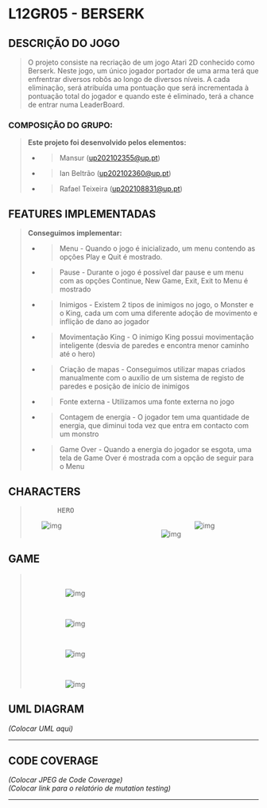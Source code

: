 # L12GR05 - BERSERK

## DESCRIÇÃO DO JOGO
> 
> O projeto consiste na recriação de um jogo Atari 2D conhecido como Berserk. Neste jogo, um único jogador portador de uma arma terá que enfrentrar diversos robôs ao longo de diversos níveis.
> A cada eliminação, será atribuída uma pontuação que será incrementada à pontuação total do jogador e quando este é eliminado, terá a chance de entrar numa LeaderBoard.
> 
>
### COMPOSIÇÃO DO GRUPO:
> 
> **Este projeto foi desenvolvido pelos elementos:**
> - > Mansur (up202102355@up.pt)
> - > Ian Beltrão (up202102360@up.pt)
> - > Rafael Teixeira (up202108831@up.pt)
> 

## FEATURES IMPLEMENTADAS
> 
> **Conseguimos implementar:**
>
> - > Menu - Quando o jogo é inicializado, um menu contendo as opções Play e Quit é mostrado.
> - > Pause - Durante o jogo é possível dar pause e um menu com as opções Continue, New Game, Exit, Exit to Menu é mostrado 
> - > Inimigos - Existem 2 tipos de inimigos no jogo, o Monster e o King, cada um com uma diferente adoção de movimento e inflição de dano ao jogador
> - > Movimentação King - O inimigo King possui movimentação inteligente (desvia de paredes e encontra menor caminho até o hero)
> - > Criação de mapas - Conseguimos utilizar mapas criados manualmente com o auxílio de um sistema de registo de paredes e posição de início de inimigos
> - > Fonte externa - Utilizamos uma fonte externa no jogo
> - > Contagem de energia - O jogador tem uma quantidade de energia, que diminui toda vez que entra em contacto com um monstro
> - > Game Over - Quando a energia do jogador se esgota, uma tela de Game Over é mostrada com a opção de seguir para o Menu
> 

## CHARACTERS 
> <pre>       HERO                                                KING                                                MONSTER       </pre>       
>
> &nbsp;&nbsp;&nbsp;&nbsp;&nbsp;&nbsp; ![img](https://github.com/FEUP-LDTS-2022/project-l12gr05/blob/master/docs/Screenshots/Characters/HERO.png)&nbsp;&nbsp;&nbsp;&nbsp;&nbsp;&nbsp;&nbsp;&nbsp;&nbsp;&nbsp;&nbsp;&nbsp;&nbsp;&nbsp;&nbsp;&nbsp;&nbsp;&nbsp;&nbsp;&nbsp;&nbsp;&nbsp;&nbsp;&nbsp;&nbsp;&nbsp;&nbsp;&nbsp;&nbsp;&nbsp;&nbsp;&nbsp;&nbsp;&nbsp;&nbsp;&nbsp;&nbsp;&nbsp;&nbsp;&nbsp;&nbsp;&nbsp;&nbsp;&nbsp;&nbsp;&nbsp;&nbsp;&nbsp;&nbsp;&nbsp;&nbsp;&nbsp;&nbsp;&nbsp;&nbsp;&nbsp;&nbsp;&nbsp;&nbsp;&nbsp;&nbsp;&nbsp;&nbsp;&nbsp;&nbsp;&nbsp;&nbsp;
> ![img](https://github.com/FEUP-LDTS-2022/project-l12gr05/blob/master/docs/Screenshots/Characters/KING.png)&nbsp;&nbsp;&nbsp;&nbsp;&nbsp;&nbsp;&nbsp;&nbsp;&nbsp;&nbsp;&nbsp;&nbsp;&nbsp;&nbsp;&nbsp;&nbsp;&nbsp;&nbsp;&nbsp;&nbsp;&nbsp;&nbsp;&nbsp;&nbsp;&nbsp;&nbsp;&nbsp;&nbsp;&nbsp;&nbsp;&nbsp;&nbsp;&nbsp;&nbsp;&nbsp;&nbsp;&nbsp;&nbsp;&nbsp;&nbsp;&nbsp;&nbsp;&nbsp;&nbsp;&nbsp;&nbsp;&nbsp;&nbsp;&nbsp;&nbsp;&nbsp;&nbsp;&nbsp;&nbsp;&nbsp;&nbsp;&nbsp;&nbsp;&nbsp;&nbsp;&nbsp;&nbsp;&nbsp;&nbsp;&nbsp;&nbsp;&nbsp;
> ![img](https://github.com/FEUP-LDTS-2022/project-l12gr05/blob/master/docs/Screenshots/Characters/MONSTER.png)
> 

## GAME 
> <pre>                                                           MENU                                                              </pre>      
> &nbsp;&nbsp;&nbsp;&nbsp;&nbsp;&nbsp;&nbsp;&nbsp;&nbsp;&nbsp;&nbsp;&nbsp;&nbsp;&nbsp;&nbsp;&nbsp;&nbsp;&nbsp; ![img](https://github.com/FEUP-LDTS-2022/project-l12gr05/blob/master/docs/Screenshots/Menu.png)
> <pre>                                                          PAUSE MENU                                                        </pre>      
> &nbsp;&nbsp;&nbsp;&nbsp;&nbsp;&nbsp;&nbsp;&nbsp;&nbsp;&nbsp;&nbsp;&nbsp;&nbsp;&nbsp;&nbsp;&nbsp;&nbsp;&nbsp; ![img](https://github.com/FEUP-LDTS-2022/project-l12gr05/blob/master/docs/Screenshots/Pause.png)
> <pre>                                                          LEADERBOARD                                                        </pre>      
> &nbsp;&nbsp;&nbsp;&nbsp;&nbsp;&nbsp;&nbsp;&nbsp;&nbsp;&nbsp;&nbsp;&nbsp;&nbsp;&nbsp;&nbsp;&nbsp;&nbsp;&nbsp; ![img](https://github.com/FEUP-LDTS-2022/project-l12gr05/blob/master/docs/Screenshots/Leaderboard.png)
> <pre>                                                         INSTRUCTIONS                                                        </pre>      
> &nbsp;&nbsp;&nbsp;&nbsp;&nbsp;&nbsp;&nbsp;&nbsp;&nbsp;&nbsp;&nbsp;&nbsp;&nbsp;&nbsp;&nbsp;&nbsp;&nbsp;&nbsp; ![img](https://github.com/FEUP-LDTS-2022/project-l12gr05/blob/master/docs/Screenshots/Instructions.png)

## UML DIAGRAM
_(Colocar UML aqui)_ </br>
___

## CODE COVERAGE
_(Colocar JPEG de Code Coverage)_ </br>
_(Colocar link para  o relatório de mutation testing)_
___
